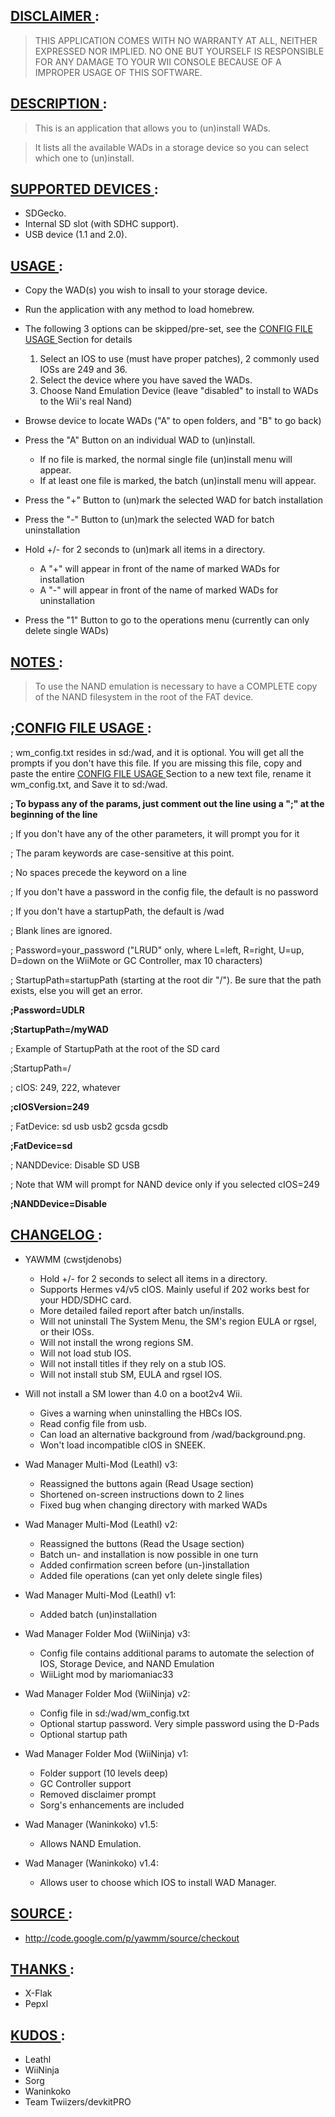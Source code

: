 ## [DISCLAIMER ](.md): ##

> THIS APPLICATION COMES WITH NO WARRANTY AT ALL, NEITHER EXPRESSED NOR IMPLIED.
> NO ONE BUT YOURSELF IS RESPONSIBLE FOR ANY DAMAGE TO YOUR WII CONSOLE
> BECAUSE OF A IMPROPER USAGE OF THIS SOFTWARE.


## [DESCRIPTION ](.md): ##

> This is an application that allows you to (un)install WADs.

> It lists all the available WADs in a storage device
> so you can select which one to (un)install.


## [SUPPORTED DEVICES ](.md): ##

  * SDGecko.
  * Internal SD slot (with SDHC support).
  * USB device (1.1 and 2.0).


## [USAGE ](.md): ##

  * Copy the WAD(s) you wish to insall to your storage device.
  * Run the application with any method to load homebrew.

  * The following 3 options can be skipped/pre-set, see the [CONFIG FILE USAGE ](.md) Section for details
    1. Select an IOS to use (must have proper patches), 2 commonly used IOSs are 249 and 36.
    1. Select the device where you have saved the WADs.
    1. Choose Nand Emulation Device (leave "disabled" to install to WADs to the Wii's real Nand)

  * Browse device to locate WADs ("A" to open folders, and "B" to go back)

  * Press the "A" Button on an individual WAD to (un)install.
    * If no file is marked, the normal single file (un)install menu will appear.
    * If at least one file is marked, the batch (un)install menu will appear.

  * Press the "+" Button to (un)mark the selected WAD for batch installation
  * Press the "-" Button to (un)mark the selected WAD for batch uninstallation
  * Hold +/- for 2 seconds to (un)mark all items in a directory.
    * A "+" will appear in front of the name of marked WADs for installation
    * A "-" will appear in front of the name of marked WADs for uninstallation

  * Press the "1" Button to go to the operations menu (currently can only delete single WADs)


## [NOTES ](.md): ##

> To use the NAND emulation is necessary to have a COMPLETE copy
> of the NAND filesystem in the root of the FAT device.


## ;[CONFIG FILE USAGE ](.md): ##

; wm\_config.txt resides in sd:/wad, and it is optional. You will get all the prompts if you don't have this file. If you are missing this file, copy and paste the entire [CONFIG FILE USAGE ](.md) Section to a new text file, rename it wm\_config.txt, and Save it to sd:/wad.

**; To bypass any of the params, just comment out the line using a ";" at the beginning of the line**

; If you don't have any of the other parameters, it will prompt you for it

; The param keywords are case-sensitive at this point.

; No spaces precede the keyword on a line

; If you don't have a password in the config file, the default is no password

; If you don't have a startupPath, the default is /wad

; Blank lines are ignored.

; Password=your\_password ("LRUD" only, where L=left, R=right, U=up, D=down on the WiiMote or GC Controller, max 10 characters)

; StartupPath=startupPath (starting at the root dir "/"). Be sure that the path exists, else you will get an error.



**;Password=UDLR**

**;StartupPath=/myWAD**

; Example of StartupPath at the root of the SD card

;StartupPath=/

; cIOS: 249, 222, whatever

**;cIOSVersion=249**

; FatDevice: sd usb usb2 gcsda gcsdb

**;FatDevice=sd**

; NANDDevice: Disable SD USB

; Note that WM will prompt for NAND device only if you selected cIOS=249

**;NANDDevice=Disable**




## [CHANGELOG ](.md): ##

  * YAWMM (cwstjdenobs)
    * Hold +/- for 2 seconds to select all items in a directory.
    * Supports Hermes v4/v5 cIOS. Mainly useful if 202 works best for your HDD/SDHC card.
    * More detailed failed report after batch un/installs.
    * Will not uninstall The System Menu, the SM's region EULA or rgsel, or their IOSs.
    * Will not install the wrong regions SM.
    * Will not load stub IOS.
    * Will not install titles if they rely on a stub IOS.
    * Will not install stub SM, EULA and rgsel IOS.
  * Will not install a SM lower than 4.0 on a boot2v4 Wii.
    * Gives a warning when uninstalling the HBCs IOS.
    * Read config file from usb.
    * Can load an alternative background from /wad/background.png.
    * Won't load incompatible cIOS in SNEEK.

  * Wad Manager Multi-Mod (Leathl) v3:
    * Reassigned the buttons again (Read Usage section)
    * Shortened on-screen instructions down to 2 lines
    * Fixed bug when changing directory with marked WADs

  * Wad Manager Multi-Mod (Leathl) v2:
    * Reassigned the buttons (Read the Usage section)
    * Batch un- and installation is now possible in one turn
    * Added confirmation screen before (un-)installation
    * Added file operations (can yet only delete single files)

  * Wad Manager Multi-Mod (Leathl) v1:
    * Added batch (un)installation

  * Wad Manager Folder Mod (WiiNinja) v3:
    * Config file contains additional params to automate the selection of IOS, Storage Device, and NAND Emulation
    * WiiLight mod by mariomaniac33

  * Wad Manager Folder Mod (WiiNinja) v2:
    * Config file in sd:/wad/wm\_config.txt
    * Optional startup password. Very simple password using the D-Pads
    * Optional startup path

  * Wad Manager Folder Mod (WiiNinja) v1:
    * Folder support (10 levels deep)
    * GC Controller support
    * Removed disclaimer prompt
    * Sorg's enhancements are included

  * Wad Manager (Waninkoko) v1.5:
    * Allows NAND Emulation.

  * Wad Manager (Waninkoko) v1.4:
    * Allows user to choose which IOS to install WAD Manager.


## [SOURCE ](.md): ##
  * http://code.google.com/p/yawmm/source/checkout


## [THANKS ](.md): ##
  * X-Flak
  * Pepxl

## [KUDOS ](.md): ##
  * Leathl
  * WiiNinja
  * Sorg
  * Waninkoko
  * Team Twiizers/devkitPRO